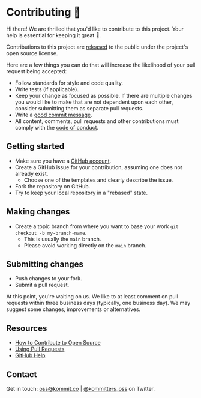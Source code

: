 # Contributing 🎉

Hi there! We are thrilled that you'd like to contribute to this project. Your help is essential for keeping it great 🙌.

Contributions to this project are [released][contributions-under-repo] to the public under the project's open source license.

Here are a few things you can do that will increase the likelihood of your pull request being accepted:
- Follow standards for style and code quality.
- Write tests (if applicable).
- Keep your change as focused as possible. If there are multiple changes you would like to make that are not dependent upon each other, consider submitting them as separate pull requests.
- Write a [good commit message][commit-msg].
- All content, comments, pull requests and other contributions must comply with the [code of conduct][coc].

## Getting started

* Make sure you have a [GitHub account][github-signup].
* Create a GitHub issue for your contribution, assuming one does not already exist.
  * Choose one of the templates and clearly describe the issue.
* Fork the repository on GitHub.
* Try to keep your local repository in a "rebased" state.

## Making changes

* Create a topic branch from where you want to base your work `git checkout -b my-branch-name`.
  * This is usually the `main` branch.
  * Please avoid working directly on the `main` branch.

## Submitting changes
* Push changes to your fork.
* Submit a pull request.

At this point, you're waiting on us. We like to at least comment on pull requests within three
business days (typically, one business day). We may suggest some changes, improvements or
alternatives.

## Resources

- [How to Contribute to Open Source][oss-how-to]
- [Using Pull Requests][github-help-pr]
- [GitHub Help][github-help]

## Contact

Get in touch: [oss@kommit.co][mail-to] | [@kommitters_oss][twitter] on Twitter.


[twitter]: https://twitter.com/kommitters_oss
[mail-to]: mailto:oss@kommit.co
[github-signup]: https://github.com/signup/free
[github-help]: https://help.github.com
[github-help-pr]: https://help.github.com/articles/about-pull-requests
[oss-how-to]: https://opensource.guide/how-to-contribute
[repo]: https://github.com/kommitters/.github
[coc]: https://github.com/kommitters/.github/blob/main/CODE_OF_CONDUCT.md
[commit-msg]: https://github.com/erlang/otp/wiki/Writing-good-commit-messages
[contributions-under-repo]: https://help.github.com/articles/github-terms-of-service/#6-contributions-under-repository-license
